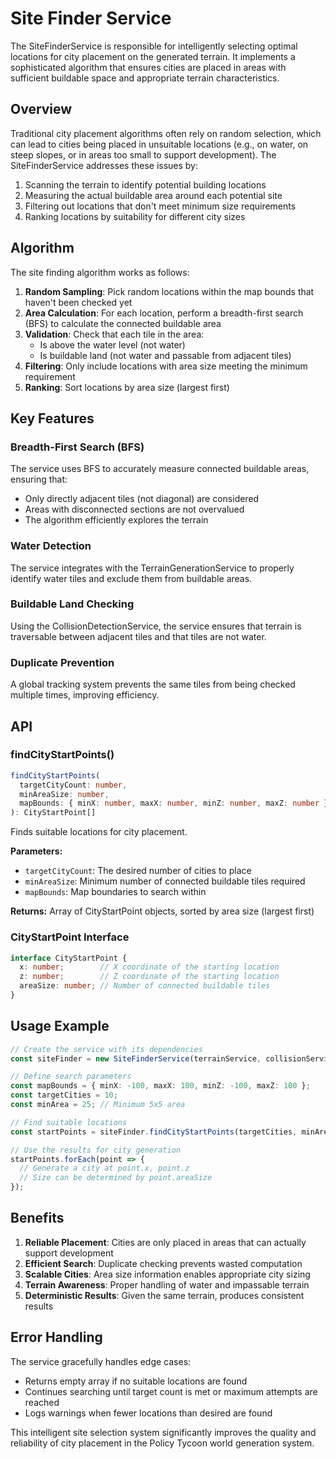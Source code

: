 # Site Finder Service

The SiteFinderService is responsible for intelligently selecting optimal locations for city placement on the generated terrain. It implements a sophisticated algorithm that ensures cities are placed in areas with sufficient buildable space and appropriate terrain characteristics.

## Overview

Traditional city placement algorithms often rely on random selection, which can lead to cities being placed in unsuitable locations (e.g., on water, on steep slopes, or in areas too small to support development). The SiteFinderService addresses these issues by:

1. Scanning the terrain to identify potential building locations
2. Measuring the actual buildable area around each potential site
3. Filtering out locations that don't meet minimum size requirements
4. Ranking locations by suitability for different city sizes

## Algorithm

The site finding algorithm works as follows:

1. **Random Sampling**: Pick random locations within the map bounds that haven't been checked yet
2. **Area Calculation**: For each location, perform a breadth-first search (BFS) to calculate the connected buildable area
3. **Validation**: Check that each tile in the area:
   - Is above the water level (not water)
   - Is buildable land (not water and passable from adjacent tiles)
4. **Filtering**: Only include locations with area size meeting the minimum requirement
5. **Ranking**: Sort locations by area size (largest first)

## Key Features

### Breadth-First Search (BFS)
The service uses BFS to accurately measure connected buildable areas, ensuring that:
- Only directly adjacent tiles (not diagonal) are considered
- Areas with disconnected sections are not overvalued
- The algorithm efficiently explores the terrain

### Water Detection
The service integrates with the TerrainGenerationService to properly identify water tiles and exclude them from buildable areas.

### Buildable Land Checking
Using the CollisionDetectionService, the service ensures that terrain is traversable between adjacent tiles and that tiles are not water.

### Duplicate Prevention
A global tracking system prevents the same tiles from being checked multiple times, improving efficiency.

## API

### findCityStartPoints()
```typescript
findCityStartPoints(
  targetCityCount: number, 
  minAreaSize: number, 
  mapBounds: { minX: number, maxX: number, minZ: number, maxZ: number }
): CityStartPoint[]
```

Finds suitable locations for city placement.

**Parameters:**
- `targetCityCount`: The desired number of cities to place
- `minAreaSize`: Minimum number of connected buildable tiles required
- `mapBounds`: Map boundaries to search within

**Returns:**
Array of CityStartPoint objects, sorted by area size (largest first)

### CityStartPoint Interface
```typescript
interface CityStartPoint {
  x: number;        // X coordinate of the starting location
  z: number;        // Z coordinate of the starting location
  areaSize: number; // Number of connected buildable tiles
}
```

## Usage Example

```typescript
// Create the service with its dependencies
const siteFinder = new SiteFinderService(terrainService, collisionService);

// Define search parameters
const mapBounds = { minX: -100, maxX: 100, minZ: -100, maxZ: 100 };
const targetCities = 10;
const minArea = 25; // Minimum 5x5 area

// Find suitable locations
const startPoints = siteFinder.findCityStartPoints(targetCities, minArea, mapBounds);

// Use the results for city generation
startPoints.forEach(point => {
  // Generate a city at point.x, point.z
  // Size can be determined by point.areaSize
});
```

## Benefits

1. **Reliable Placement**: Cities are only placed in areas that can actually support development
2. **Efficient Search**: Duplicate checking prevents wasted computation
3. **Scalable Cities**: Area size information enables appropriate city sizing
4. **Terrain Awareness**: Proper handling of water and impassable terrain
5. **Deterministic Results**: Given the same terrain, produces consistent results

## Error Handling

The service gracefully handles edge cases:
- Returns empty array if no suitable locations are found
- Continues searching until target count is met or maximum attempts are reached
- Logs warnings when fewer locations than desired are found

This intelligent site selection system significantly improves the quality and reliability of city placement in the Policy Tycoon world generation system.